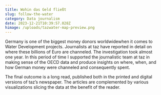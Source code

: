 ```yaml
---
title: Wohin das Geld fließt
slug: follow-the-water
category: Data journalism
date: 2023-12-21T10:39:57.028Z
himage: /uploads/tazwater-map-preview.png
---
```

Germany is one of the biggest money donors worldwidewhen it comes to Water Development projects. Journalists at taz have reported in detail on where these billions of Euro are channeled. The investigation took almost one year. In this period of time I supported the journalistic team at taz in making sense of the OECD data and produce insights on where, when, and how German money were channeled and consequently spent. 

The final outcome is a long read, published both in the printed and digital versions of taz’s newspaper. The articles are complemented by various visualizations slicing the data at the benefit of the reader.